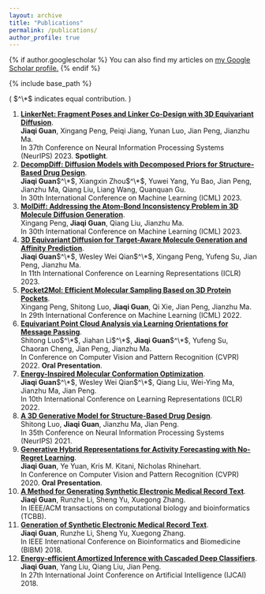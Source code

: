 ```yaml
---
layout: archive
title: "Publications"
permalink: /publications/
author_profile: true
---
```


{% if author.googlescholar %}
  You can also find my articles on <u><a href="{{author.googlescholar}}">my Google Scholar profile</a>.</u>
{% endif %}

{% include base_path %}

( $^\*$ indicates equal contribution. )

1. [**LinkerNet: Fragment Poses and Linker Co-Design with 3D Equivariant Diffusion**](https://openreview.net/forum?id=6EaLIw3W7c).\
**Jiaqi Guan**, Xingang Peng,  Peiqi Jiang, Yunan Luo, Jian Peng, Jianzhu Ma.\
In 37th Conference on Neural Information Processing Systems (NeurIPS) 2023. **Spotlight**.
2. [**DecompDiff: Diffusion Models with Decomposed Priors for Structure-Based Drug Design**](https://openreview.net/forum?id=9qy9DizMlr).\
**Jiaqi Guan**$^\*$, Xiangxin Zhou$^\*$, Yuwei Yang, Yu Bao, Jian Peng, Jianzhu Ma, Qiang Liu, Liang Wang, Quanquan Gu.\
In 30th International Conference on Machine Learning (ICML) 2023.
3. [**MolDiff: Addressing the Atom-Bond Inconsistency Problem in 3D Molecule Diffusion Generation**](https://arxiv.org/abs/2305.07508).\
Xingang Peng, **Jiaqi Guan**, Qiang Liu, Jianzhu Ma.\
In 30th International Conference on Machine Learning (ICML) 2023.
4. [**3D Equivariant Diffusion for Target-Aware Molecule Generation and Affinity Prediction**](https://openreview.net/forum?id=kJqXEPXMsE0).\
**Jiaqi Guan**$^\*$, Wesley Wei Qian$^\*$, Xingang Peng, Yufeng Su, Jian Peng, Jianzhu Ma.\
In 11th International Conference on Learning Representations (ICLR) 2023.
5. [**Pocket2Mol: Efficient Molecular Sampling Based on 3D Protein Pockets**](https://proceedings.mlr.press/v162/peng22b.html).\
Xingang Peng, Shitong Luo, **Jiaqi Guan**, Qi Xie, Jian Peng, Jianzhu Ma.\
In 29th International Conference on Machine Learning (ICML) 2022.
6. [**Equivariant Point Cloud Analysis via Learning Orientations for Message Passing**](https://arxiv.org/abs/2203.14486).\
Shitong Luo$^\*$, Jiahan Li$^\*$, **Jiaqi Guan**$^\*$, Yufeng Su, Chaoran Cheng, Jian Peng, Jianzhu Ma.\
In Conference on Computer Vision and Pattern Recognition (CVPR) 2022. **Oral Presentation**. 
7. [**Energy-Inspired Molecular Conformation Optimization**](https://openreview.net/pdf?id=7QfLW-XZTl).\
**Jiaqi Guan**$^\*$, Wesley Wei Qian$^\*$, Qiang Liu, Wei-Ying Ma, Jianzhu Ma, Jian Peng.\
In 10th International Conference on Learning Representations (ICLR) 2022.
8. [**A 3D Generative Model for Structure-Based Drug Design**](https://papers.nips.cc/paper/2021/file/314450613369e0ee72d0da7f6fee773c-Paper.pdf).\
Shitong Luo, **Jiaqi Guan**, Jianzhu Ma, Jian Peng.\
In 35th Conference on Neural Information Processing Systems (NeurIPS) 2021.
9. [**Generative Hybrid Representations for Activity Forecasting with No-Regret Learning**](https://arxiv.org/abs/1904.06250).\
**Jiaqi Guan**, Ye Yuan, Kris M. Kitani, Nicholas Rhinehart.\
In Conference on Computer Vision and Pattern Recognition (CVPR) 2020. **Oral Presentation**. 
10. [**A Method for Generating Synthetic Electronic Medical Record Text**](https://ieeexplore.ieee.org/abstract/document/8880542).\
**Jiaqi Guan**, Runzhe Li, Sheng Yu, Xuegong Zhang.\
In IEEE/ACM transactions on computational biology and bioinformatics (TCBB).
11. [**Generation of Synthetic Electronic Medical Record Text**](https://arxiv.org/abs/1812.02793).\
**Jiaqi Guan**, Runzhe Li, Sheng Yu, Xuegong Zhang.\
In IEEE International Conference on Bioinformatics and Biomedicine (BIBM) 2018.
12. [**Energy-efficient Amortized Inference with Cascaded Deep Classifiers**](https://www.ijcai.org/proceedings/2018/0302.pdf).\
**Jiaqi Guan**, Yang Liu, Qiang Liu, Jian Peng.\
In 27th International Joint Conference on Artificial Intelligence (IJCAI) 2018.
